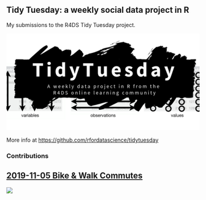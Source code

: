 ## Tidy Tuesday: a weekly social data project in R

My submissions to the R4DS Tidy Tuesday project.

<img src="https://github.com/rfordatascience/tidytuesday/raw/master/static/tt_logo.png" width="700">

More info at https://github.com/rfordatascience/tidytuesday

### Contributions ###

**[2019-11-05 Bike & Walk Commutes](code/2019-11-05_commuting.R)**
------
<img src="plots/bike_commuting.png" width="700">
